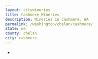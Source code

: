 ```yaml
---
layout: citywineries
title: Cashmere Wineries
description: Wineries in Cashmere, WA
permalink: /washington/chelan/cashmere/
state: wa
county: chelan
city: cashmere
---
```

-
